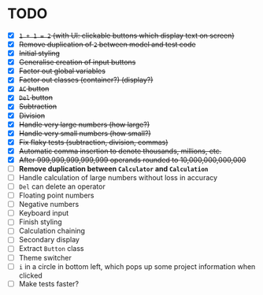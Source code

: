 # TODO
- [x] ~~`1 + 1 = 2` (with UI: clickable buttons which display text on screen)~~
- [x] ~~Remove duplication of `2` between model and test code~~
- [x] ~~Initial styling~~
- [x] ~~Generalise creation of input buttons~~
- [x] ~~Factor out global variables~~
- [x] ~~Factor out classes (container?) (display?)~~
- [x] ~~`AC` button~~
- [x] ~~`Del` button~~
- [x] ~~Subtraction~~
- [x] ~~Division~~
- [x] ~~Handle very large numbers (how large?)~~
- [x] ~~Handle very small numbers (how small?)~~
- [x] ~~Fix flaky tests (subtraction, division, commas)~~
- [x] ~~Automatic comma insertion to denote thousands, millions, etc.~~
- [x] ~~After 999,999,999,999,999 operands rounded to 10,000,000,000,000~~
- [ ] **Remove duplication between `Calculator` and `Calculation`**
- [ ] Handle calculation of large numbers without loss in accuracy
- [ ] `Del` can delete an operator
- [ ] Floating point numbers
- [ ] Negative numbers
- [ ] Keyboard input
- [ ] Finish styling
- [ ] Calculation chaining
- [ ] Secondary display
- [ ] Extract `Button` class
- [ ] Theme switcher
- [ ] `i` in a circle in bottom left, which pops up some project information when clicked
- [ ] Make tests faster?
